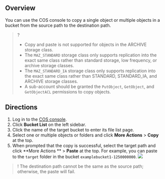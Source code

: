 ## Overview

You can use the COS console to copy a single object or multiple objects in a bucket from the source path to the destination path.

>?
> - Copy and paste is not supported for objects in the ARCHIVE storage class.
> - The `MAZ_STANDARD` storage class only supports replication into the exact same class rather than standard storage, low frequency, or archive storage classes.
> - The `MAZ_STANDARD_IA` storage class only supports replication into the exact same class rather than STANDARD, STANDARD_IA, and ARCHIVE storage classes.
> - A sub-account should be granted the `PutObject`, `GetObject`, and `GetObjectACL` permissions to copy objects.
> 

## Directions

1. Log in to the [COS console](https://console.cloud.tencent.com/cos5).
2. Click **Bucket List** on the left sidebar.
3. Click the name of the target bucket to enter its file list page.
4. Select one or multiple objects or folders and click **More Actions** > **Copy** at the top.
5. When prompted that the copy is successful, select the target path and click **More Actions ** > **Paste** at the top.
For example, you can paste to the `target` folder in the bucket `examplebucket1-1250000000`.
![](https://main.qcloudimg.com/raw/c5ced94c2d09085efb55bf39a87a258b.png)
>! The destination path cannot be the same as the source path; otherwise, the paste will fail.
>

